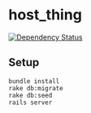 # host_thing
[![Dependency Status](https://gemnasium.com/badges/github.com/poblahblahblah/host_thing.svg)](https://gemnasium.com/github.com/poblahblahblah/host_thing)

## Setup
```
bundle install
rake db:migrate
rake db:seed
rails server
```
